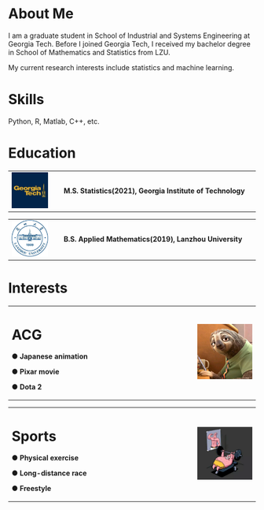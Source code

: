 # About Me

I am a graduate student in School of Industrial and Systems Engineering at Georgia Tech. Before I joined Georgia Tech, I received my bachelor degree in School of Mathematics and Statistics from LZU. 

My current research interests include statistics and machine learning. 

# Skills

Python, R, Matlab, C++, etc.


# Education
<table border="0">
  <tr>
    <td width="20%">
      <img src="/GT logo.jpg" width="80%">
    </td>
    <td width="75%">
      <p><b>M.S. Statistics(2021), Georgia Institute of Technology</b></p>
    </td>
  </tr>
</table>

<table border="0">
  <tr>
    <td width="20%">
      <img src="/lzu.jpg" width="80%">
    </td>
    <td width="75%">
      <p><b>B.S. Applied Mathematics(2019), Lanzhou University</b></p>
    </td>
  </tr>
</table>


# Interests

<table border="0">
  <tr>
    <td width="75%">
      <h1>ACG</h1>
      <p><b>● Japanese animation</b></p>
      <p><b>● Pixar movie</b></p>
      <p><b>● Dota 2</b></p>
    </td>
    <td width="25%">
      <img src="/sloth.JPG" width="100%">      
    </td>
  </tr>
</table>

<table border="0">
  <tr>
    <td width="75%">
      <h1>Sports</h1>
      <p><b>● Physical exercise</b></p>
      <p><b>● Long-distance race</b></p>
      <p><b>● Freestyle</b></p>
    </td>
    <td width="25%">
      <img src="/exercise.PNG" width="100%">      
    </td>
  </tr>
</table>
